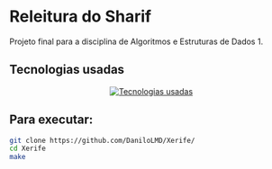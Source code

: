 # Releitura do Sharif

Projeto final para a disciplina de Algoritmos e Estruturas de Dados 1.

## Tecnologias usadas

<div align="center">
  <a href="https://skillicons.dev">
    <img src="https://skillicons.dev/icons?i=c,cmake,gtk&theme=dark" alt="Tecnologias usadas" />
  </a>
</div>

## Para executar:

```bash
git clone https://github.com/DaniloLMD/Xerife/
cd Xerife
make
